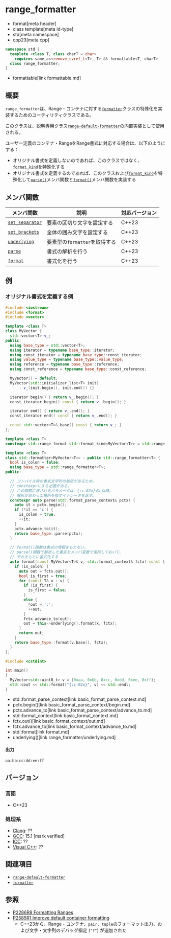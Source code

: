 # range_formatter
* format[meta header]
* class template[meta id-type]
* std[meta namespace]
* cpp23[meta cpp]

```cpp
namespace std {
  template <class T, class charT = char>
    requires same_as<remove_cvref_t<T>, T> && formattable<T, charT>
  class range_formatter;
}
```
* formattable[link formattable.md]

## 概要
`range_formatter`は、Range・コンテナに対する[`formatter`](formatter.md)クラスの特殊化を実装するためのユーティリティクラスである。

このクラスは、説明専用クラス[`range-default-formatter`](range-default-formatter.md)の内部実装として使用される。

ユーザー定義のコンテナ・RangeをRange書式に対応する場合は、以下のようにする：

- オリジナル書式を定義しないのであれば、このクラスではなく、[`format_kind`](format_kind.md)を特殊化する
- オリジナル書式を定義するのであれば、このクラスおよび[`format_kind`](format_kind.md)を特殊化して[`parse()`](range_formatter/parse.md)メンバ関数と[`format()`](range_formatter/format.md)メンバ関数を実装する


## メンバ関数

| メンバ関数 | 説明 | 対応バージョン |
|------------|------|----------------|
| [`set_separator`](range_formatter/set_separator.md) | 要素の区切り文字を設定する | C++23 |
| [`set_brackets`](range_formatter/set_brackets.md)   | 全体の囲み文字を設定する | C++23 |
| [`underlying`](range_formatter/underlying.md)       | 要素型の`formatter`を取得する | C++23 |
| [`parse`](range_formatter/parse.md)                 | 書式の解析を行う | C++23 |
| [`format`](range_formatter/format.md)               | 書式化を行う | C++23 |


## 例
### オリジナル書式を定義する例
```cpp example
#include <iostream>
#include <format>
#include <vector>

template <class T>
class MyVector {
  std::vector<T> v_;
public:
  using base_type = std::vector<T>;
  using iterator = typename base_type::iterator;
  using const_iterator = typename base_type::const_iterator;
  using value_type = typename base_type::value_type;
  using reference = typename base_type::reference;
  using const_reference = typename base_type::const_reference;

  MyVector() = default;
  MyVector(std::initializer_list<T> init)
      : v_(init.begin(), init.end()) {}

  iterator begin() { return v_.begin(); }
  const_iterator begin() const { return v_.begin(); }

  iterator end() { return v_.end(); }
  const_iterator end() const { return v_.end(); }

  const std::vector<T>& base() const { return v_; }
};

template <class T>
constexpr std::range_format std::format_kind<MyVector<T>> = std::range_format::sequence;

template <class T>
class std::formatter<MyVector<T>> : public std::range_formatter<T> {
  bool is_colon = false;
  using base_type = std::range_formatter<T>;
public:

  // コンパイル時の書式文字列の解析があるため、
  // constexprにする必要がある。
  // この関数に渡されるパラメータは、{:c:02x}のc以降。
  // 解析がおわった場所を指すイテレータを返す。
  constexpr auto parse(std::format_parse_context& pctx) {
    auto it = pctx.begin();
    if (*it == 'c') {
      is_colon = true;
      ++it;
    }
    pctx.advance_to(it);
    return base_type::parse(pctx);
  }

  // format()関数は書式の情報をもたない。
  // parse()関数で解析した書式をメンバ変数で保持しておいて、
  // それをもとに書式化する
  auto format(const MyVector<T>& v, std::format_context& fctx) const {
    if (is_colon) {
      auto out = fctx.out();
      bool is_first = true;
      for (const T& x : v) {
        if (is_first) {
          is_first = false;
        }
        else {
          *out = ':';
          ++out;
        }
        fctx.advance_to(out);
        out = this->underlying().format(x, fctx);
      }
      return out;
    }
    return base_type::format(v.base(), fctx);
  }
};

#include <cstdint>

int main()
{
  MyVector<std::uint8_t> v = {0xaa, 0xbb, 0xcc, 0xdd, 0xee, 0xff};
  std::cout << std::format("{:c:02x}", v) << std::endl;
}
```
* std::format_parse_context[link basic_format_parse_context.md]
* pctx.begin()[link basic_format_parse_context/begin.md]
* pctx.advance_to[link basic_format_parse_context/advance_to.md]
* std::format_context[link basic_format_context.md]
* fctx.out()[link basic_format_context/out.md]
* fctx.advance_to[link basic_format_context/advance_to.md]
* std::format[link format.md]
* underlying()[link range_formatter/underlying.md]


#### 出力
```
aa:bb:cc:dd:ee:ff
```

## バージョン
### 言語
- C++23

### 処理系
- [Clang](/implementation.md#clang): ??
- [GCC](/implementation.md#gcc): 15.1 [mark verified]
- [ICC](/implementation.md#icc): ??
- [Visual C++](/implementation.md#visual_cpp): ??

## 関連項目
- [`range-default-formatter`](range-default-formatter.md)
- [`formatter`](formatter.md)


## 参照
- [P2286R8 Formatting Ranges](https://www.open-std.org/jtc1/sc22/wg21/docs/papers/2022/p2286r8.html)
- [P2585R1 Improve default container formatting](https://www.open-std.org/jtc1/sc22/wg21/docs/papers/2022/p2585r1.html)
    - C++23から、Range・コンテナ、`pair`、`tuple`のフォーマット出力、および文字・文字列のデバッグ指定 (`"?"`) が追加された
